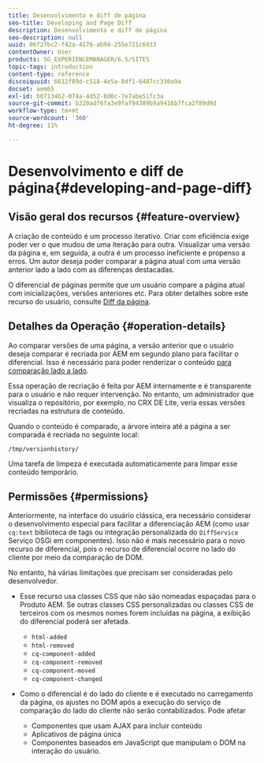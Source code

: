 ```yaml
---
title: Desenvolvimento e diff de página
seo-title: Developing and Page Diff
description: Desenvolvimento e diff de página
seo-description: null
uuid: 06f27bc2-f42a-4176-ab94-255e721c6933
contentOwner: User
products: SG_EXPERIENCEMANAGER/6.5/SITES
topic-tags: introduction
content-type: reference
discoiquuid: 6612f89d-c518-4e5a-8df1-6487cc330a9a
docset: aem65
exl-id: b07134b2-074a-4d52-8d0c-7e7abe51fc3a
source-git-commit: b220adf6fa3e9faf94389b9a9416b7fca2f89d9d
workflow-type: tm+mt
source-wordcount: '360'
ht-degree: 11%

---
```


# Desenvolvimento e diff de página{#developing-and-page-diff}

## Visão geral dos recursos {#feature-overview}

A criação de conteúdo é um processo iterativo. Criar com eficiência exige poder ver o que mudou de uma iteração para outra. Visualizar uma versão da página e, em seguida, a outra é um processo ineficiente e propenso a erros. Um autor deseja poder comparar a página atual com uma versão anterior lado a lado com as diferenças destacadas.

O diferencial de páginas permite que um usuário compare a página atual com inicializações, versões anteriores etc. Para obter detalhes sobre este recurso do usuário, consulte [Diff da página](/help/sites-authoring/page-diff.md).

## Detalhes da Operação {#operation-details}

Ao comparar versões de uma página, a versão anterior que o usuário deseja comparar é recriada por AEM em segundo plano para facilitar o diferencial. Isso é necessário para poder renderizar o conteúdo [para comparação lado a lado](/help/sites-developing/pagediff.md#operation-details).

Essa operação de recriação é feita por AEM internamente e é transparente para o usuário e não requer intervenção. No entanto, um administrador que visualiza o repositório, por exemplo, no CRX DE Lite, veria essas versões recriadas na estrutura de conteúdo.

Quando o conteúdo é comparado, a árvore inteira até a página a ser comparada é recriada no seguinte local:

`/tmp/versionhistory/`

Uma tarefa de limpeza é executada automaticamente para limpar esse conteúdo temporário.

## Permissões {#permissions}

Anteriormente, na interface do usuário clássica, era necessário considerar o desenvolvimento especial para facilitar a diferenciação AEM (como usar `cq:text` biblioteca de tags ou integração personalizada do `DiffService` Serviço OSGi em componentes). Isso não é mais necessário para o novo recurso de diferencial, pois o recurso de diferencial ocorre no lado do cliente por meio da comparação de DOM.

No entanto, há várias limitações que precisam ser consideradas pelo desenvolvedor.

* Esse recurso usa classes CSS que não são nomeadas espaçadas para o Produto AEM. Se outras classes CSS personalizadas ou classes CSS de terceiros com os mesmos nomes forem incluídas na página, a exibição do diferencial poderá ser afetada.

   * `html-added`
   * `html-removed`
   * `cq-component-added`
   * `cq-component-removed`
   * `cq-component-moved`
   * `cq-component-changed`

* Como o diferencial é do lado do cliente e é executado no carregamento da página, os ajustes no DOM após a execução do serviço de comparação do lado do cliente não serão contabilizados. Pode afetar

   * Componentes que usam AJAX para incluir conteúdo
   * Aplicativos de página única
   * Componentes baseados em JavaScript que manipulam o DOM na interação do usuário.

